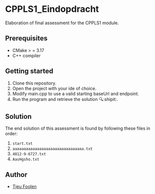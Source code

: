 # CPPLS1_Eindopdracht
Elaboration of final assessment for the CPPLS1 module.

## Prerequisites
- CMake > = 3.17
- C++ compiler

## Getting started
1. Clone this repository.
2. Open the project with your ide of choice.
3. Modify main.cpp to use a valid starting baseUrl and endpoint.
4. Run the program and retrieve the solution 🔍:shipit:.

## Solution
The end solution of this assessment is found by following these files in order:
1. `start.txt`
2. `aaaaaaaaaaaaaaaaaaaaaaaaaaaaaaaa.txt`
3. `4812-9-6727.txt`
4. `AasHgsho.txt`

## Author
- [Tjeu Foolen](https://github.com/tjeufoolen)